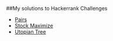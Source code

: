 ##My solutions to Hackerrank Challenges

- [Pairs](https://www.hackerrank.com/challenges/pairs)
- [Stock Maximize](https://www.hackerrank.com/challenges/stockmax)
- [Utopian Tree](https://www.hackerrank.com/challenges/utopian-tree)
